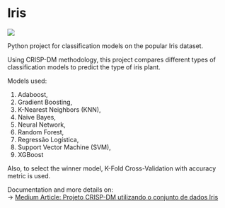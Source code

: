 # Iris

[<img src="https://img.shields.io/badge/Author-JoaoLucas-f39f37">](https://www.linkedin.com/in/jo%C3%A3o-lucas-42407b35/)

Python project for classification models on the popular Iris dataset. <br>

Using CRISP-DM methodology, this project compares different types of classification models to predict the type of iris plant. <br>

Models used:
1. Adaboost, <br>
2. Gradient Boosting, <br>
3. K-Nearest Neighbors (KNN), <br>
4. Naive Bayes, <br>
5. Neural Network, <br>
6. Random Forest, <br>
7. Regressão Logística, <br>
8. Support Vector Machine (SVM), <br>
9. XGBoost <br>

Also, to select the winner model, K-Fold Cross-Validation with accuracy metric is used. <br>

Documentation and more details on: <br>
&#8594; <a href="https://medium.com/@joaolucasrpt/projeto-crisp-dm-utilizando-o-conjunto-de-dados-iris-0f98de856a56">Medium Article: Projeto CRISP-DM utilizando o conjunto de dados Iris </a> <br> 
